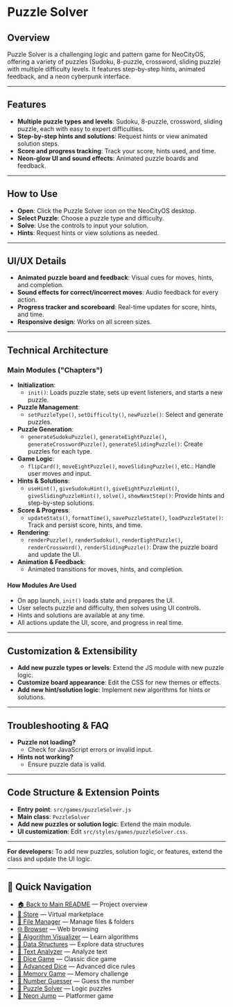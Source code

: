 # Puzzle Solver

## Overview
Puzzle Solver is a challenging logic and pattern game for NeoCityOS, offering a variety of puzzles (Sudoku, 8-puzzle, crossword, sliding puzzle) with multiple difficulty levels. It features step-by-step hints, animated feedback, and a neon cyberpunk interface.

---

## Features
- **Multiple puzzle types and levels**: Sudoku, 8-puzzle, crossword, sliding puzzle, each with easy to expert difficulties.
- **Step-by-step hints and solutions**: Request hints or view animated solution steps.
- **Score and progress tracking**: Track your score, hints used, and time.
- **Neon-glow UI and sound effects**: Animated puzzle boards and feedback.

---

## How to Use
- **Open**: Click the Puzzle Solver icon on the NeoCityOS desktop.
- **Select Puzzle**: Choose a puzzle type and difficulty.
- **Solve**: Use the controls to input your solution.
- **Hints**: Request hints or view solutions as needed.

---

## UI/UX Details
- **Animated puzzle board and feedback**: Visual cues for moves, hints, and completion.
- **Sound effects for correct/incorrect moves**: Audio feedback for every action.
- **Progress tracker and scoreboard**: Real-time updates for score, hints, and time.
- **Responsive design**: Works on all screen sizes.

---

## Technical Architecture

### Main Modules ("Chapters")
- **Initialization**:
  - `init()`: Loads puzzle state, sets up event listeners, and starts a new puzzle.
- **Puzzle Management**:
  - `setPuzzleType()`, `setDifficulty()`, `newPuzzle()`: Select and generate puzzles.
- **Puzzle Generation**:
  - `generateSudokuPuzzle()`, `generateEightPuzzle()`, `generateCrosswordPuzzle()`, `generateSlidingPuzzle()`: Create puzzles for each type.
- **Game Logic**:
  - `flipCard()`, `moveEightPuzzle()`, `moveSlidingPuzzle()`, etc.: Handle user moves and input.
- **Hints & Solutions**:
  - `useHint()`, `giveSudokuHint()`, `giveEightPuzzleHint()`, `giveSlidingPuzzleHint()`, `solve()`, `showNextStep()`: Provide hints and step-by-step solutions.
- **Score & Progress**:
  - `updateStats()`, `formatTime()`, `savePuzzleState()`, `loadPuzzleState()`: Track and persist score, hints, and time.
- **Rendering**:
  - `renderPuzzle()`, `renderSudoku()`, `renderEightPuzzle()`, `renderCrossword()`, `renderSlidingPuzzle()`: Draw the puzzle board and update the UI.
- **Animation & Feedback**:
  - Animated transitions for moves, hints, and completion.

#### How Modules Are Used
- On app launch, `init()` loads state and prepares the UI.
- User selects puzzle and difficulty, then solves using UI controls.
- Hints and solutions are available at any time.
- All actions update the UI, score, and progress in real time.

---

## Customization & Extensibility
- **Add new puzzle types or levels**: Extend the JS module with new puzzle logic.
- **Customize board appearance**: Edit the CSS for new themes or effects.
- **Add new hint/solution logic**: Implement new algorithms for hints or solutions.

---

## Troubleshooting & FAQ
- **Puzzle not loading?**
  - Check for JavaScript errors or invalid input.
- **Hints not working?**
  - Ensure puzzle data is valid.

---

## Code Structure & Extension Points
- **Entry point**: `src/games/puzzleSolver.js`
- **Main class**: `PuzzleSolver`
- **Add new puzzles or solution logic**: Extend the main module.
- **UI customization**: Edit `src/styles/games/puzzleSolver.css`.

---

**For developers:**
To add new puzzles, solution logic, or features, extend the class and update the UI logic.

---

## 🔗 Quick Navigation

- [🏠 Back to Main README](../../README.md) — Project overview
- [🛒 Store](./Store.md) — Virtual marketplace
- [📁 File Manager](./FileManager.md) — Manage files & folders
- [🌐 Browser](./Browser.md) — Web browsing
- [🧮 Algorithm Visualizer](./AlgorithmVisualizer.md) — Learn algorithms
- [🧱 Data Structures](./DataStructures.md) — Explore data structures
- [📝 Text Analyzer](./TextAnalyzer.md) — Analyze text
- [🎲 Dice Game](./DiceGame.md) — Classic dice game
- [🎲 Advanced Dice](./AdvancedDice.md) — Advanced dice rules
- [🧠 Memory Game](./MemoryGame.md) — Memory challenge
- [🔢 Number Guesser](./NumberGuesser.md) — Guess the number
- [🧩 Puzzle Solver](./PuzzleSolver.md) — Logic puzzles
- [🚀 Neon Jump](./NeonJump.md) — Platformer game 